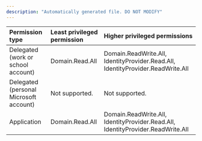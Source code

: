 ```yaml
---
description: "Automatically generated file. DO NOT MODIFY"
---
```


|Permission type|Least privileged permission|Higher privileged permissions|
|:---|:---|:---|
|Delegated (work or school account)|Domain.Read.All|Domain.ReadWrite.All, IdentityProvider.Read.All, IdentityProvider.ReadWrite.All|
|Delegated (personal Microsoft account)|Not supported.|Not supported.|
|Application|Domain.Read.All|Domain.ReadWrite.All, IdentityProvider.Read.All, IdentityProvider.ReadWrite.All|

